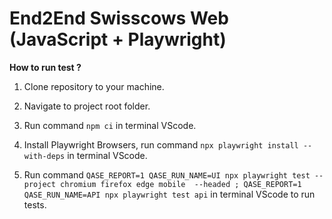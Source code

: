 # End2End Swisscows Web (JavaScript + Playwright)

**How to run test ?**

1. Clone repository to your machine.

2. Navigate to project root folder.

3. Run command ```npm ci``` in terminal VScode.
   
4. Install Playwright Browsers, run command ```npx playwright install --with-deps``` in terminal VScode.

5. Run command ```QASE_REPORT=1 QASE_RUN_NAME=UI npx playwright test --project chromium firefox edge mobile  --headed ; QASE_REPORT=1 QASE_RUN_NAME=API npx playwright test api``` in terminal VScode  to run tests.
